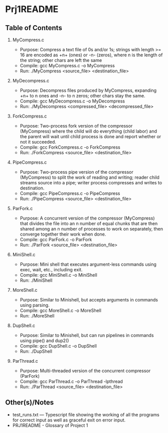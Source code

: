 # Prj1README
Table of Contents
------------
1) MyCompress.c
   - Purpose: Compress a text file of 0s and/or 1s; strings with length >= 16 are encoded as +n+ (ones) or -n- (zeros), where n is the length of the string; other chars are left the same
   - Compile: gcc MyCompress.c -o MyCompress
   - Run:     ./MyCompress <source_file> <destination_file>

2) MyDecompress.c
   - Purpose: Decompress files produced by MyCompress, expanding +n+ to n ones and -n- to n zeros; other chars stay the same.
   - Compile: gcc MyDecompress.c -o MyDecompress
   - Run:     ./MyDecompress <compressed_file> <decompressed_file>

3) ForkCompress.c
   - Purpose: Two-process fork version of the compressor (MyCompress) where the child will do everything (child labor) and the parent will wait until    child process is done and report whether or not it succeeded.
   - Compile: gcc ForkCompress.c -o ForkCompress
   - Run:     ./ForkCompress <source_file> <destination_file>

4) PipeCompress.c
   - Purpose: Two-process pipe version of the compressor (MyCompress) to split the work of reading and writing; reader child streams source into a pipe; writer process compresses and writes to destination.
   - Compile: gcc PipeCompress.c -o PipeCompress
   - Run:     ./PipeCompress <source_file> <destination_file>

5) ParFork.c
   - Purpose: A concurrent version of the compressor (MyCompress) that divides the file into an n number of equal chunks that are then shared among an n number of processes to work on separately, then converge together their work when done.
   - Compile: gcc ParFork.c -o ParFork
   - Run:     ./ParFork <source_file> <destination_file>

6) MiniShell.c
   - Purpose: Mini shell that executes argument-less commands using exec, wait, etc., including exit.
   - Compile: gcc MiniShell.c -o MiniShell
   - Run:     ./MiniShell

7) MoreShell.c
   - Purpose: Similar to Minishell, but accepts arguments in commands using parsing.
   - Compile: gcc MoreShell.c -o MoreShell
   - Run:     ./MoreShell

8) DupShell.c
   - Purpose: Similar to Minishell, but can run pipelines in commands using pipe() and dup2()
   - Compile: gcc DupShell.c -o DupShell
   - Run:     ./DupShell
  
9) ParThread.c
   - Purpose: Multi-threaded version of the concurrent compressor (ParFork)
   - Compile: gcc ParThread.c -o ParThread -lpthread
   - Run:     ./ParThread <source_file> <destination_file>

Other(s)/Notes
--------------------
- test_runs.txt — Typescript file showing the working of all the programs for correct input as well as graceful exit on error input.
- PRJ1README - Glossary of Project 1

